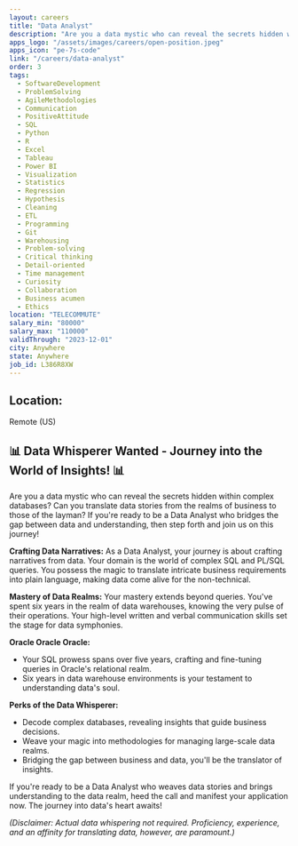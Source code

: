 ```yaml
---
layout: careers
title: "Data Analyst"
description: "Are you a data mystic who can reveal the secrets hidden within complex databases? Can you translate data stories from the realms of business to those of the layman? If you're ready to be a Data Analyst who bridges the gap between data and understanding, then step forth and join us on this journey!"
apps_logo: "/assets/images/careers/open-position.jpeg"
apps_icon: "pe-7s-code"
link: "/careers/data-analyst"
order: 3
tags:
  - SoftwareDevelopment
  - ProblemSolving
  - AgileMethodologies
  - Communication
  - PositiveAttitude
  - SQL
  - Python
  - R
  - Excel
  - Tableau
  - Power BI
  - Visualization
  - Statistics
  - Regression
  - Hypothesis
  - Cleaning
  - ETL
  - Programming
  - Git
  - Warehousing
  - Problem-solving
  - Critical thinking
  - Detail-oriented
  - Time management
  - Curiosity
  - Collaboration
  - Business acumen
  - Ethics
location: "TELECOMMUTE"
salary_min: "80000"
salary_max: "110000"
validThrough: "2023-12-01"
city: Anywhere
state: Anywhere
job_id: L386R8XW
---
```


## Location:

Remote (US)

## 📊 Data Whisperer Wanted - Journey into the World of Insights! 📊

Are you a data mystic who can reveal the secrets hidden within complex databases? Can you translate data stories from the realms of business to those of the layman? If you're ready to be a Data Analyst who bridges the gap between data and understanding, then step forth and join us on this journey!

**Crafting Data Narratives:**
As a Data Analyst, your journey is about crafting narratives from data. Your domain is the world of complex SQL and PL/SQL queries. You possess the magic to translate intricate business requirements into plain language, making data come alive for the non-technical.

**Mastery of Data Realms:**
Your mastery extends beyond queries. You've spent six years in the realm of data warehouses, knowing the very pulse of their operations. Your high-level written and verbal communication skills set the stage for data symphonies.

**Oracle Oracle Oracle:**
- Your SQL prowess spans over five years, crafting and fine-tuning queries in Oracle's relational realm.
- Six years in data warehouse environments is your testament to understanding data's soul.

**Perks of the Data Whisperer:**
- Decode complex databases, revealing insights that guide business decisions.
- Weave your magic into methodologies for managing large-scale data realms.
- Bridging the gap between business and data, you'll be the translator of insights.

If you're ready to be a Data Analyst who weaves data stories and brings understanding to the data realm, heed the call and manifest your application now. The journey into data's heart awaits!

*(Disclaimer: Actual data whispering not required. Proficiency, experience, and an affinity for translating data, however, are paramount.)*
